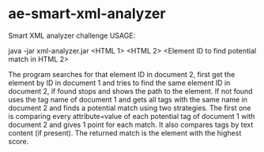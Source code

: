 # ae-smart-xml-analyzer
Smart XML analyzer challenge
USAGE:

java -jar xml-analyzer.jar <HTML 1> <HTML 2> <Element ID to find potential match in HTML 2>

The program searches for that element ID in document 2, first get the element by ID in document 1 and tries to find the same element ID in document 2, if found stops and shows the path to the element. If not found uses the tag name of document 1 and gets all tags with the same name in document 2 and finds a potential match using two strategies. The first one is comparing every attribute=value of each potential tag of document 1 with document 2 and gives 1 point for each match. It also compares tags by text content (if present). The returned match is the element with the highest score.
